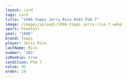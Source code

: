 ```yaml
---
layout: card
tags: card
title: "1986 Topps Jerry Rice #161 PSA 7"
image: /images/uploads/1986-topps-jerry-rice-7.webp
sport: Football
year: "1986"
brand: Topps
player: Jerry Rice
lastName: Rice
number: "161"
isRookie: true
condition: PSA 7
value: 95
order: 10
---
```

